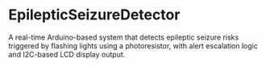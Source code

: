 # EpilepticSeizureDetector
A real-time Arduino-based system that detects epileptic seizure risks triggered by flashing lights using a photoresistor, with alert escalation logic and I2C-based LCD display output.
